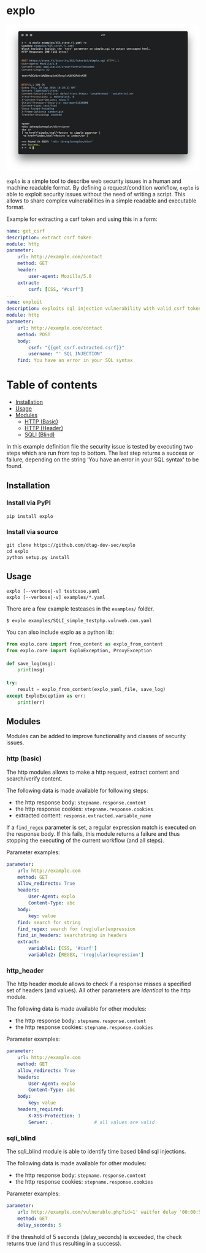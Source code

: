 # explo

![screenshot](screenshot.png)

`explo` is a simple tool to describe web security issues in a human and machine readable format.
By defining a request/condition workflow, `explo` is able to exploit security issues without the
need of writing a script. This allows to share complex vulnerabilities in a simple readable and executable format. 

Example for extracting a csrf token and using this in a form:
```yaml
name: get_csrf
description: extract csrf token
module: http
parameter:
    url: http://example.com/contact
    method: GET
    header:
        user-agent: Mozilla/5.0
    extract:
        csrf: [CSS, "#csrf"]
---
name: exploit
description: exploits sql injection vulnerability with valid csrf token
module: http
parameter:
    url: http://example.com/contact
    method: POST
    body:
        csrf: "{{get_csrf.extracted.csrf}}"
        username: "' SQL INJECTION"
    find: You have an error in your SQL syntax
```

# Table of contents

 - [Installation](#installation)
 - [Usage](#usage)
 - [Modules](#modules)
   - [HTTP (Basic)](#http-basic)
   - [HTTP (Header)](#http-header)
   - [SQLI (Blind)](#sqli-blind)

In this example definition file the security issue is tested by executing two steps which are run from top to bottom. The last step returns a success or failure, depending on the string 'You have an error in your SQL syntax' to be found.

## Installation

### Install via PyPI

    pip install explo

### Install via source

    git clone https://github.com/dtag-dev-sec/explo
    cd explo
    python setup.py install

## Usage

    explo [--verbose|-v] testcase.yaml
    explo [--verbose|-v] examples/*.yaml

There are a few example testcases in the `examples/` folder.

    $ explo examples/SQLI_simple_testphp.vulnweb.com.yaml

You can also include explo as a python lib:

```python
from explo.core import from_content as explo_from_content
from explo.core import ExploException, ProxyException

def save_log(msg):
    print(msg)

try:
    result = explo_from_content(explo_yaml_file, save_log)
except ExploException as err:
    print(err)
```

## Modules

Modules can be added to improve functionality and classes of security issues.

### http (basic)

The http modules allows to make a http request, extract content and search/verify content. 

The following data is made available for following steps:

* the http response body: `stepname.response.content` 
* the http response cookies: `stepname.response.cookies`
* extracted content: `response.extracted.variable_name`

If a `find_regex` parameter is set, a regular expression match is executed on the response body. If this fails, this module returns a failure and thus stopping the executing of the current workflow (and all steps).

Parameter examples:

```yaml
parameter:
    url: http://example.com
    method: GET
    allow_redirects: True
    headers:
        User-Agent: explo
        Content-Type: abc
    body:
        key: value
    find: search for string
    find_regex: search for (reg|ular)expression
    find_in_headers: searchstring in headers
    extract:
        variable1: [CSS, '#csrf']
        variable2: [REGEX, '(reg|ular)expression']
```

### http\_header

The http header module allows to check if a response misses a specified set of headers (and values). All other parameters are *identical* to the http module.

The following data is made available for other modules:

* the http response body: `stepname.response.content` 
* the http response cookies: `stepname.response.cookies`

Parameter examples:

```yaml
parameter:
    url: http://example.com
    method: GET
    allow_redirects: True
    headers:
        User-Agent: explo
        Content-Type: abc
    body:
        key: value
    headers_required:
        X-XSS-Protection: 1
        Server: .               # all values are valid
```

### sqli\_blind

The sqli\_blind module is able to identify time based blind sql injections.

The following data is made available for other modules:

* the http response body: `stepname.response.content` 
* the http response cookies: `stepname.response.cookies`

Parameter examples:

```yaml
parameter:
    url: http://example.com/vulnerable.php?id=1' waitfor delay '00:00:5'--
    method: GET
    delay_seconds: 5
```

If the threshold of 5 seconds (delay\_seconds) is exceeded, the check returns true (and thus resulting in a success).
